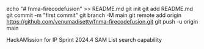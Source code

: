 echo "# fnma-firecodefusion" >> README.md
git init
git add README.md
git commit -m "first commit"
git branch -M main
git remote add origin https://github.com/venumadisetty/fnma-firecodefusion.git
git push -u origin main

HackAMission for IP Sprint 2024.4 SAM List search capability
